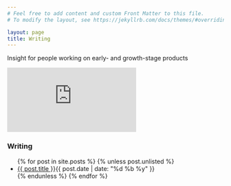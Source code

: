```yaml
---
# Feel free to add content and custom Front Matter to this file.
# To modify the layout, see https://jekyllrb.com/docs/themes/#overriding-theme-defaults

layout: page
title: Writing
---
```



Insight for people working on early- and growth-stage products 

<iframe src="https://embeds.beehiiv.com/713db3ef-4447-4b6f-8670-a9fcf96f33dd?slim=true" data-test-id="beehiiv-embed" frameborder="0" scrolling="no" style="margin: 0; border-radius: 0px !important; background-color: transparent;"></iframe>

### Writing



<ul class="article-list">
{% for post in site.posts %}
{% unless post.unlisted %}
<li>
<span class="postname"><a href="{{ site.baseurl }}{{ post.url }}" >{{ post.title }}</a></span><span class="timestamp">{{ post.date | date: "%d %b %y" }}</span>
</li>
{% endunless %}
{% endfor %}
</ul>



